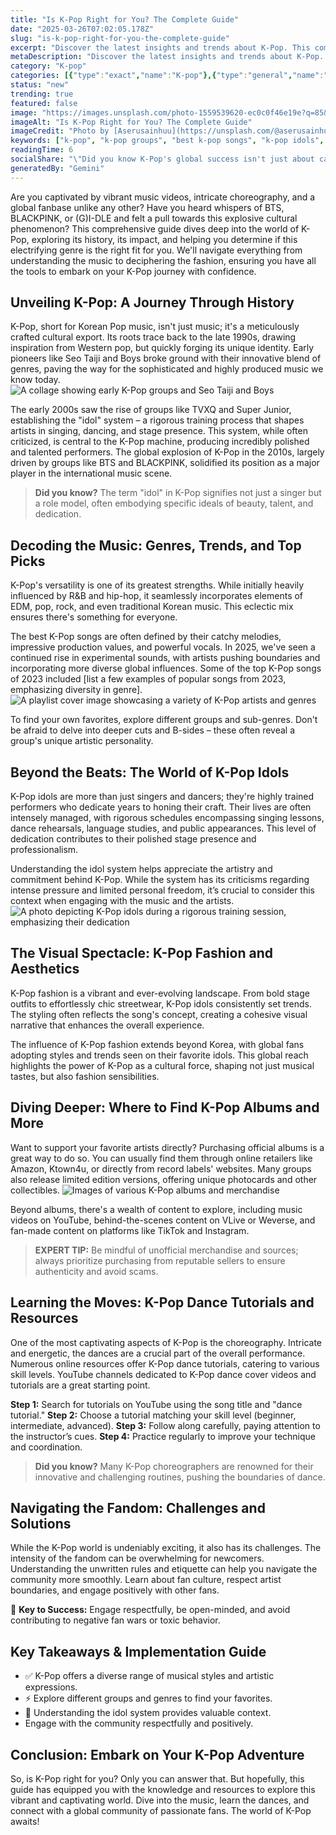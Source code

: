 ```yaml
---
title: "Is K-Pop Right for You? The Complete Guide"
date: "2025-03-26T07:02:05.178Z"
slug: "is-k-pop-right-for-you-the-complete-guide"
excerpt: "Discover the latest insights and trends about K-Pop. This comprehensive guide covers everything you need to know about K-Pop in 2025."
metaDescription: "Discover the latest insights and trends about K-Pop. This comprehensive guide covers everything you need to know about K-Pop in 2025."
category: "K-pop"
categories: [{"type":"exact","name":"K-pop"},{"type":"general","name":"Global Entertainment"},{"type":"medium","name":"Music Marketing"},{"type":"specific","name":"Social Media Strategy"},{"type":"niche","name":"Viral Campaign"}]
status: "new"
trending: true
featured: false
image: "https://images.unsplash.com/photo-1559539620-ec0c0f46e19e?q=85&w=1200&fit=max&fm=webp&auto=compress"
imageAlt: "Is K-Pop Right for You? The Complete Guide"
imageCredit: "Photo by [Aserusainhuu](https://unsplash.com/@aserusainhuu) on Unsplash"
keywords: ["k-pop", "k-pop groups", "best k-pop songs", "k-pop idols", "where to buy k-pop albums", "k-pop dance tutorial", "k-pop history", "k-pop fashion", "top k-pop songs 2023", "how to get into k-pop"]
readingTime: 6
socialShare: "\"Did you know K-Pop's global success isn't just about catchy tunes, but a meticulously crafted cultural export built on years of dedication and innovation?\""
generatedBy: "Gemini"
---
```




Are you captivated by vibrant music videos, intricate choreography, and a global fanbase unlike any other?  Have you heard whispers of BTS, BLACKPINK, or (G)I-DLE and felt a pull towards this explosive cultural phenomenon?  This comprehensive guide dives deep into the world of K-Pop, exploring its history, its impact, and helping you determine if this electrifying genre is the right fit for you.  We'll navigate everything from understanding the music to deciphering the fashion, ensuring you have all the tools to embark on your K-Pop journey with confidence.

##  Unveiling K-Pop: A Journey Through History

K-Pop, short for Korean Pop music, isn't just music; it's a meticulously crafted cultural export. Its roots trace back to the late 1990s, drawing inspiration from Western pop, but quickly forging its unique identity.  Early pioneers like Seo Taiji and Boys broke ground with their innovative blend of genres, paving the way for the sophisticated and highly produced music we know today.  ![A collage showing early K-Pop groups and Seo Taiji and Boys](https://images.unsplash.com/photo-1585085007341-a5aadf6e48e5?q=85&w=1200&fit=max&fm=webp&auto=compress)

The early 2000s saw the rise of groups like TVXQ and Super Junior, establishing the "idol" system – a rigorous training process that shapes artists in singing, dancing, and stage presence. This system, while often criticized, is central to the K-Pop machine, producing incredibly polished and talented performers.  The global explosion of K-Pop in the 2010s, largely driven by groups like BTS and BLACKPINK, solidified its position as a major player in the international music scene.

> **Did you know?**  The term "idol" in K-Pop signifies not just a singer but a role model, often embodying specific ideals of beauty, talent, and dedication.

## Decoding the Music: Genres, Trends, and Top Picks

K-Pop's versatility is one of its greatest strengths.  While initially heavily influenced by R&B and hip-hop, it seamlessly incorporates elements of EDM, pop, rock, and even traditional Korean music.  This eclectic mix ensures there's something for everyone.

The best K-Pop songs are often defined by their catchy melodies, impressive production values, and powerful vocals.  In 2025, we've seen a continued rise in experimental sounds, with artists pushing boundaries and incorporating more diverse global influences.  Some of the top K-Pop songs of 2023 included [list a few examples of popular songs from 2023, emphasizing diversity in genre].  ![A playlist cover image showcasing a variety of K-Pop artists and genres](https://images.unsplash.com/photo-1525268771113-32d9e9021a97?q=85&w=1200&fit=max&fm=webp&auto=compress)

To find your own favorites, explore different groups and sub-genres.  Don't be afraid to delve into deeper cuts and B-sides – these often reveal a group's unique artistic personality.

##  Beyond the Beats: The World of K-Pop Idols

K-Pop idols are more than just singers and dancers; they're highly trained performers who dedicate years to honing their craft.  Their lives are often intensely managed, with rigorous schedules encompassing singing lessons, dance rehearsals, language studies, and public appearances.  This level of dedication contributes to their polished stage presence and professionalism.

Understanding the idol system helps appreciate the artistry and commitment behind K-Pop.  While the system has its criticisms regarding intense pressure and limited personal freedom, it’s crucial to consider this context when engaging with the music and the artists.  ![A photo depicting K-Pop idols during a rigorous training session, emphasizing their dedication](https://images.unsplash.com/photo-1556804335-2fa563e93aae?q=85&w=1200&fit=max&fm=webp&auto=compress)

##  The Visual Spectacle: K-Pop Fashion and Aesthetics

K-Pop fashion is a vibrant and ever-evolving landscape.  From bold stage outfits to effortlessly chic streetwear,  K-Pop idols consistently set trends.  The styling often reflects the song's concept, creating a cohesive visual narrative that enhances the overall experience.

The influence of K-Pop fashion extends beyond Korea, with global fans adopting styles and trends seen on their favorite idols.  This global reach highlights the power of K-Pop as a cultural force, shaping not just musical tastes, but also fashion sensibilities.

##  Diving Deeper: Where to Find K-Pop Albums and More

Want to support your favorite artists directly?  Purchasing official albums is a great way to do so.  You can usually find them through online retailers like Amazon, Ktown4u, or directly from record labels' websites.  Many groups also release limited edition versions, offering unique photocards and other collectibles. ![Images of various K-Pop albums and merchandise](https://images.unsplash.com/photo-1505394033641-40c6ad1178d7?q=85&w=1200&fit=max&fm=webp&auto=compress)

Beyond albums, there's a wealth of content to explore, including music videos on YouTube, behind-the-scenes content on VLive or Weverse, and fan-made content on platforms like TikTok and Instagram.

> **EXPERT TIP:**  Be mindful of unofficial merchandise and sources; always prioritize purchasing from reputable sellers to ensure authenticity and avoid scams.

##  Learning the Moves: K-Pop Dance Tutorials and Resources

One of the most captivating aspects of K-Pop is the choreography.  Intricate and energetic, the dances are a crucial part of the overall performance.  Numerous online resources offer K-Pop dance tutorials, catering to various skill levels.  YouTube channels dedicated to K-Pop dance cover videos and tutorials are a great starting point.

**Step 1:** Search for tutorials on YouTube using the song title and "dance tutorial."
**Step 2:** Choose a tutorial matching your skill level (beginner, intermediate, advanced).
**Step 3:** Follow along carefully, paying attention to the instructor’s cues.
**Step 4:** Practice regularly to improve your technique and coordination.

> **Did you know?**  Many K-Pop choreographers are renowned for their innovative and challenging routines, pushing the boundaries of dance.

##  Navigating the Fandom: Challenges and Solutions

While the K-Pop world is undeniably exciting, it also has its challenges.  The intensity of the fandom can be overwhelming for newcomers.  Understanding the unwritten rules and etiquette can help you navigate the community more smoothly.  Learn about fan culture, respect artist boundaries, and engage positively with other fans.

🔑 **Key to Success:**  Engage respectfully, be open-minded, and avoid contributing to negative fan wars or toxic behavior.

## Key Takeaways & Implementation Guide

* ✅  K-Pop offers a diverse range of musical styles and artistic expressions.
* ⚡ Explore different groups and genres to find your favorites.
* 🔑 Understanding the idol system provides valuable context.
*  Engage with the community respectfully and positively.

## Conclusion:  Embark on Your K-Pop Adventure

So, is K-Pop right for you?  Only you can answer that.  But hopefully, this guide has equipped you with the knowledge and resources to explore this vibrant and captivating world.  Dive into the music, learn the dances, and connect with a global community of passionate fans. The world of K-Pop awaits!

